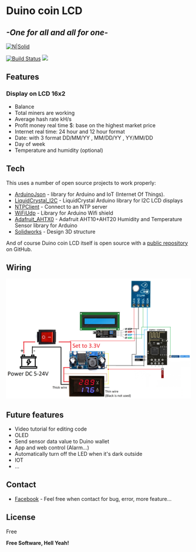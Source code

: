 # Duino coin LCD
## _-One for all and all for one-_

[![N|Solid](https://raw.githubusercontent.com/revoxhere/duino-coin/master/Resources/duco.ico)](https://duinocoin.com/)

[![Build Status](https://travis-ci.org/joemccann/dillinger.svg?branch=master)](https://app.travis-ci.com/github/HEmbedded/Duino-coin-LCD)
![](https://komarev.com/ghpvc/?username=HEmbedded&color=green)

## Features
### Display on LCD 16x2
- Balance
- Total miners are working
- Average hash rate kH/s
- Profit money real time $: base on the highest market price 
- Internet real time: 24 hour and 12 hour format
- Date: with 3 format DD/MM/YY , MM/DD/YY , YY/MM/DD
- Day of week
- Temperature and humidity (optional)


## Tech

This uses a number of open source projects to work properly:

- [ArduinoJson] - library for Arduino and IoT (Internet Of Things).
- [LiquidCrystal_I2C] - LiquidCrystal Arduino library for I2C LCD displays
- [NTPClient] - Connect to an NTP server
- [WiFiUdp] - Library for Arduino Wifi shield
- [Adafruit_AHTX0] - Adafruit AHT10+AHT20 Humidity and Temperature Sensor library for Arduino
- [Solidworks] - Design 3D structure


And of course Duino coin LCD itself is open source with a [public repository][dill]
 on GitHub.

## Wiring
![Wiring](https://github.com/HEmbedded/Duino-coin-LCD/blob/main/Wiring.png)


## Future features
- Video tutorial for editing code
- OLED
- Send sensor data value to Duino wallet
- App and web control (Alarm...)
- Automatically turn off the LED when it's dark outside
- IOT
- ...

## Contact
- [Facebook] - Feel free when contact for bug, error, more feature...

## License

Free

**Free Software, Hell Yeah!**

[//]: # (These are reference links used in the body of this note and get stripped out when the markdown processor does its job. There is no need to format nicely because it shouldn't be seen. Thanks SO - http://stackoverflow.com/questions/4823468/store-comments-in-markdown-syntax)

   [dill]: <https://github.com/HEmbedded/Duino-coin-LCD>
   [ArduinoJson]: <https://github.com/bblanchon/ArduinoJson>
   [LiquidCrystal_I2C]: <https://github.com/johnrickman/LiquidCrystal_I2C>
   [NTPClient]: <https://github.com/arduino-libraries/NTPClient>
   [WiFiUdp]: <https://github.com/esp8266/Arduino/blob/master/libraries/ESP8266WiFi/src/WiFiUdp.h>
   [Adafruit_AHTX0]: <https://github.com/adafruit/Adafruit_AHTX0>
   [Solidworks]: <https://www.solidworks.com/>
   [Facebook]: https://www.facebook.com/phanvihao/
